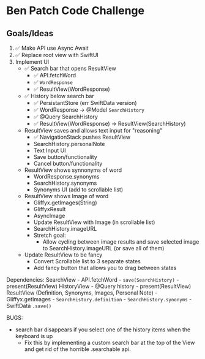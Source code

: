 #  Ben Patch Code Challenge
## Goals/Ideas

1. ✅ Make API use Async Await
2. ✅ Replace root view with SwiftUI
3. Implement UI
    - ✅ Search bar that opens ResultView
        - ✅ API.fetchWord
        - ✅ `WordResponse`
        - ✅ ResultView(WordResponse)
    - ✅ History below search bar
        - ✅ PersistantStore (err SwiftData version)
        - ✅ WordResponse -> @Model `SearchHistory`
        - ✅ @Query SearchHistory
        - ✅ ResultView(WordResponse) -> ResultView(SearchHistory)
    - ResultView saves and allows text input for "reasoning"
        - ✅ NavigationStack pushes ResultView 
        - SearchHistory.personalNote
        - Text Input UI
        - Save button/functionality
        - Cancel button/functionality
    - ResultView shows synnonyms of word
        - WordResponse.synonyms
        - SearchHistory.synonyms
        - Synonyms UI (add to scrollable list) 
    - ResultView shows Image of word
        - Gliffyx.getImages(String)
        - GliffyxResult
        - AsyncImage
        - Update ResultView with Image (in scrollable list)
        - SearchHistory.imageURL
        - Stretch goal:
            - Allow cycling between image results and save selected image to SearchHistory.imageURL (or save all of them)
    - Update ResultView to be fancy
        - Convert Scrollable list to 3 separate states
        - Add fancy button that allows you to drag between states
    
Dependencies:
SearchView
    - API.fetchWord
    - `save(SearchHistory)`
    - present(ResultView)
HistoryView
    - @Query history
    - present(ResultView)
ResultView (Definition, Synonyms, Images, Personal Note)
    - Gliffyx.getImages
    - `SearchHistory.definition`
    - `SearchHistory.synonyms`
    - SwiftData `.save()`


BUGS:
- search bar disappears if you select one of the history items when the keyboard is up
    - Fix this by implementing a custom search bar at the top of the View and get rid of the horrible .searchable api.

